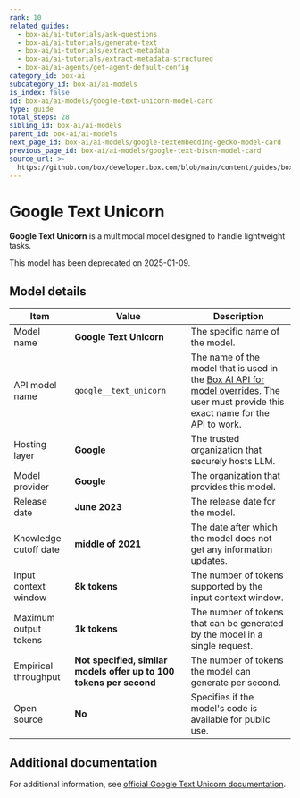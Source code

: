 ```yaml
---
rank: 10
related_guides:
  - box-ai/ai-tutorials/ask-questions
  - box-ai/ai-tutorials/generate-text
  - box-ai/ai-tutorials/extract-metadata
  - box-ai/ai-tutorials/extract-metadata-structured
  - box-ai/ai-agents/get-agent-default-config
category_id: box-ai
subcategory_id: box-ai/ai-models
is_index: false
id: box-ai/ai-models/google-text-unicorn-model-card
type: guide
total_steps: 28
sibling_id: box-ai/ai-models
parent_id: box-ai/ai-models
next_page_id: box-ai/ai-models/google-textembedding-gecko-model-card
previous_page_id: box-ai/ai-models/google-text-bison-model-card
source_url: >-
  https://github.com/box/developer.box.com/blob/main/content/guides/box-ai/ai-models/google-text-unicorn-model-card.md
---
```

# Google Text Unicorn

**Google Text Unicorn** is a multimodal model designed to handle lightweight tasks.

<Message type='warning'>

This model has been deprecated on 2025-01-09.

</Message>

## Model details

| Item  | Value | Description |
|-----------|----------|----------|
|Model name|**Google Text Unicorn**| The specific name of the model. |
|API model name|`google__text_unicorn`| The name of the model that is used in the [Box AI API for model overrides][overrides]. The user must provide this exact name for the API to work. |
|Hosting layer| **Google** | The trusted organization that securely hosts LLM. |
|Model provider|**Google**| The organization that provides this model. |
|Release date|**June 2023** | The release date for the model.|
|Knowledge cutoff date| **middle of 2021**| The date after which the model does not get any information updates. |
|Input context window |**8k tokens**| The number of tokens supported by the input context window.|
|Maximum output tokens |**1k tokens** |The number of tokens that can be generated by the model in a single request.|
|Empirical throughput| **Not specified, similar models offer up to 100 tokens per second** | The number of tokens the model can generate per second.|
|Open source | **No** | Specifies if the model's code is available for public use. |

## Additional documentation

For additional information, see [official Google Text Unicorn documentation][vertex-text-models].

[vertex-text-models]: https://cloud.google.com/vertex-ai/generative-ai/docs/model-reference/text
[overrides]: g://box-ai/ai-agents/ai-agent-overrides